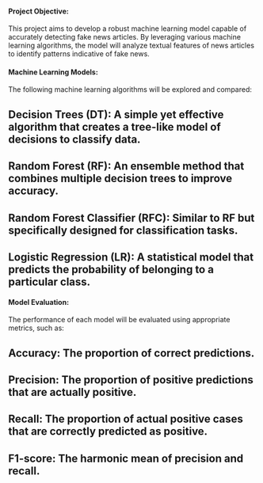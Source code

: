#### Project Objective:

This project aims to develop a robust machine learning model capable of accurately detecting fake news articles. 
By leveraging various machine learning algorithms, the model will analyze textual features of news articles to identify patterns indicative of fake news.

#### Machine Learning Models:

The following machine learning algorithms will be explored and compared:

## Decision Trees (DT): A simple yet effective algorithm that creates a tree-like model of decisions to classify data.
## Random Forest (RF): An ensemble method that combines multiple decision trees to improve accuracy.
## Random Forest Classifier (RFC): Similar to RF but specifically designed for classification tasks.
## Logistic Regression (LR): A statistical model that predicts the probability of belonging to a particular class.

#### Model Evaluation:

The performance of each model will be evaluated using appropriate metrics, such as:

## Accuracy: The proportion of correct predictions.
## Precision: The proportion of positive predictions that are actually positive.
## Recall: The proportion of actual positive cases that are correctly predicted as positive.   
## F1-score: The harmonic mean of precision and recall.
